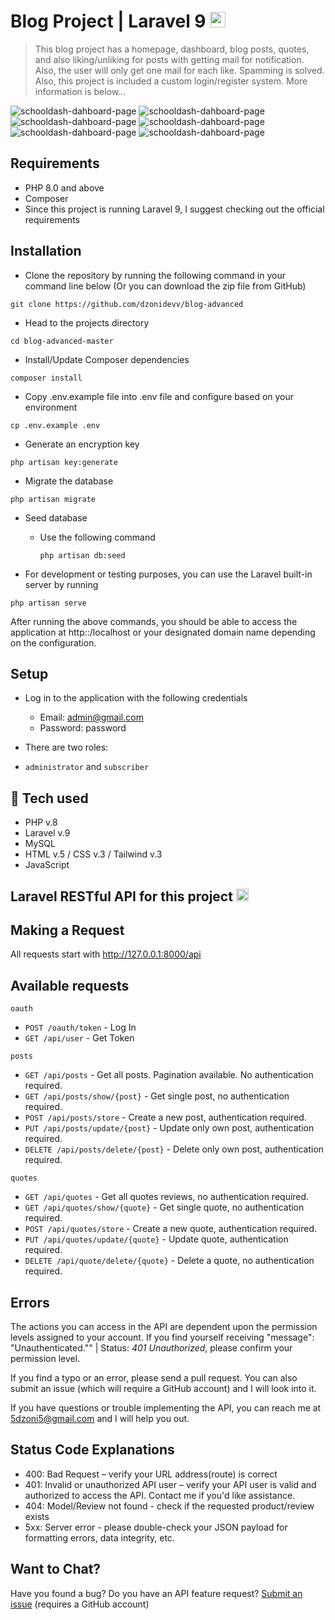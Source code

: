 # Blog Project | Laravel 9  <img height="25" src="https://upload.wikimedia.org/wikipedia/commons/thumb/9/9a/Laravel.svg/1200px-Laravel.svg.png" />

>This blog project has a homepage, dashboard, blog posts, quotes, and also liking/unliking for posts with getting mail for notification. Also, the user will only get one mail for each like. Spamming is solved. Also, this project is included a custom login/register system. More information is below...

![schooldash-dahboard-page](https://i.postimg.cc/wxCVVpqX/1.png)
![schooldash-dahboard-page](https://i.postimg.cc/RC6dKFBC/2.png)
![schooldash-dahboard-page](https://i.postimg.cc/4y91g85H/3.png)
![schooldash-dahboard-page](https://i.postimg.cc/B6tghZPg/4.png)
![schooldash-dahboard-page](https://i.postimg.cc/pT7B3NDt/5.png)
![schooldash-dahboard-page](https://i.postimg.cc/gktSXD9Z/mail.png)

## Requirements 
* PHP 8.0 and above
* Composer 
* Since this project is running Laravel 9, I suggest checking out the official requirements

## Installation
* Clone the repository by running the following command in your command line below (Or you can download the zip file from GitHub)
```shell
git clone https://github.com/dzonidevv/blog-advanced
 ```
* Head to the projects directory
```shell
cd blog-advanced-master
 ```
* Install/Update Composer dependencies
```shell
composer install 
```

* Copy .env.example file into .env file and configure based on your environment
```shell
cp .env.example .env
```
* Generate an encryption key
```shell
php artisan key:generate
```
* Migrate the database
```shell
php artisan migrate 
```
* Seed database 

    - Use the following command
    
        ```shell
        php artisan db:seed
        ```
        
* For development or testing purposes, you can use the Laravel built-in server by running 
```shell
php artisan serve
```

After running the above commands, you should be able to access the application at http::/localhost or your designated domain name depending on the configuration.

## Setup
* Log in to the application with the following credentials
    * Email: admin@gmail.com
    * Password: password
    

* There are two roles: 
- `administrator` and `subscriber`

## 🚀 Tech used

* PHP v.8
* Laravel v.9
* MySQL
* HTML v.5 / CSS v.3 / Tailwind v.3
* JavaScript 

## Laravel RESTful API for this project <img height="20" src="https://upload.wikimedia.org/wikipedia/commons/thumb/9/9a/Laravel.svg/1200px-Laravel.svg.png" />

Making a Request
----------------

All requests start with http://127.0.0.1:8000/api

## Available requests

`oauth`
- `POST /oauth/token` - Log In
- `GET /api/user` - Get Token

`posts`
- `GET /api/posts` - Get all posts. Pagination available. No authentication required.
- `GET /api/posts/show/{post}` - Get single post, no authentication required.
- `POST /api/posts/store` - Create a new post, authentication required.
- `PUT /api/posts/update/{post}` - Update only own post, authentication required.
- `DELETE /api/posts/delete/{post}` - Delete only own post, authentication required.

`quotes`
- `GET /api/quotes` - Get all quotes reviews, no authentication required.
- `GET /api/quotes/show/{quote}` - Get single quote, no authentication required.
- `POST /api/quotes/store` - Create a new quote, authentication required.
- `PUT /api/quotes/update/{quote}` - Update quote, authentication required.
- `DELETE /api/quote/delete/{quote}` - Delete a quote, no authentication required.

## Errors
The actions you can access in the API are dependent upon the permission levels assigned to your account. If you find yourself receiving "message": "Unauthenticated."" | Status: <i>401 Unauthorized</i>, please confirm your permission level.

If you find a typo or an error, please send a pull request. You can also submit an issue (which will require a GitHub account) and I will look into it.

If you have questions or trouble implementing the API, you can reach me at 5dzoni5@gmail.com and I will help you out. 

Status Code Explanations
-------

* 400: Bad Request – verify your URL address(route) is correct 
* 401: Invalid or unauthorized API user – verify your API user is valid and authorized to access the API. Contact me if you'd like assistance.
* 404: Model/Review not found - check if the requested product/review exists
* 5xx: Server error - please double-check your JSON payload for formatting errors, data integrity, etc.

Want to Chat?
-------------
Have you found a bug? Do you have an API feature request? [Submit an issue](https://github.com/dzonidevv/blog-advanced/issues) (requires a GitHub account)







